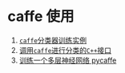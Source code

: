 # caffe 使用

1. [`caffe`分类器训练实例](./doc/classify_scripts)      
2. [调用`caffe`进行分类的`C++`接口](./doc/howToCallCaffeModelWithCppAPI.md)    
3. [训练一个多层神经网络 pycaffe ](./doc/training_mlti-layer_neural_network.md)    
